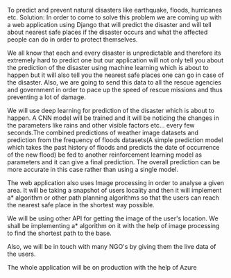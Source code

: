 To predict and prevent natural disasters like earthquake, floods, hurricanes etc. Solution: In order to come to solve this problem we are coming up with a web application using Django that will predict the disaster and will tell about nearest safe places if the disaster occurs and what the affected people can do in order to protect themselves.

We all know that each and every disaster is unpredictable and therefore its extremely hard to predict one but our application will not only tell you about the prediction of the disaster using machine learning which is about to happen but it will also tell you the nearest safe places one can go in case of the disaster. Also, we are going to send this data to all the rescue agencies and government in order to pace up the speed of rescue missions and thus preventing a lot of damage.

We will use deep learning for prediction of the disaster which is about to happen. A CNN model will be trained and it will be noticing the changes in the parameters like rains and other visible factors etc... every few seconds.The combined predictions of weather image datasets and prediction from the frequency of floods datasets(A simple prediction model which takes the past history of floods and predicts the date of occurrence of the new flood) be fed to another reinforcement learning model as parameters and it can give a final prediction. The overall prediction can be more accurate in this case rather than using a single model.

The web application also uses Image processing in order to analyse a given area. It will be taking a snapshot of users locality and then it will implement a* algorithm or other path planning algorithms so that the users can reach the nearest safe place in the shortest way possible.

We will be using other API for getting the image of the user's location. We shall be implementing a* algorithm on it with the help of image processing to find the shortest path to the base.

Also, we will be in touch with many NGO's by giving them the live data of the users.

The whole application will be on production with the help of Azure
